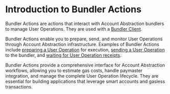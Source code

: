 # Introduction to Bundler Actions

Bundler Actions are actions that interact with Account Abstraction bundlers to manage User Operations. They are used with a [Bundler Client](/account-abstraction/clients/bundler).

Bundler Actions enable you to prepare, send, and monitor User Operations through Account Abstraction infrastructure. Examples of Bundler Actions include [preparing a User Operation](/account-abstraction/actions/bundler/prepareUserOperation) for execution, [sending a User Operation](/account-abstraction/actions/bundler/sendUserOperation) to the bundler, and [waiting for User Operation receipts](/account-abstraction/actions/bundler/waitForUserOperationReceipt).

Bundler Actions provide a comprehensive interface for Account Abstraction workflows, allowing you to estimate gas costs, handle paymaster integration, and manage the complete User Operation lifecycle. They are essential for building applications that leverage smart accounts and gasless transactions.
